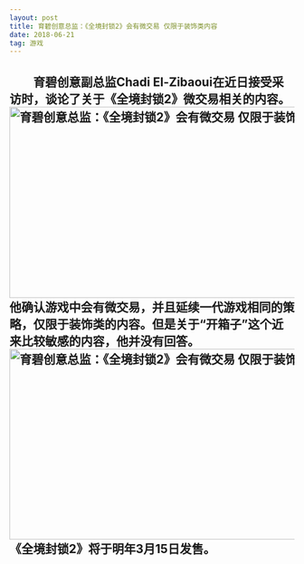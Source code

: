 ```yaml
---
layout: post
title: 育碧创意总监：《全境封锁2》会有微交易 仅限于装饰类内容
date: 2018-06-21
tag: 游戏 
--- 
```

　　育碧创意副总监Chadi El-Zibaoui在近日接受采访时，谈论了关于《全境封锁2》微交易相关的内容。
<img src="http://img.dwstatic.com/www/1806/393524134288/1529569789202.jpg" width="600" height="338" alt="育碧创意总监：《全境封锁2》会有微交易 仅限于装饰类内容">
他确认游戏中会有微交易，并且延续一代游戏相同的策略，仅限于装饰类的内容。但是关于“开箱子”这个近来比较敏感的内容，他并没有回答。
<img src="http://img5.dwstatic.com/www/1806/393524134288/1529569789298.jpg" width="600" height="337" alt="育碧创意总监：《全境封锁2》会有微交易 仅限于装饰类内容">
《全境封锁2》将于明年3月15日发售。
--- 
